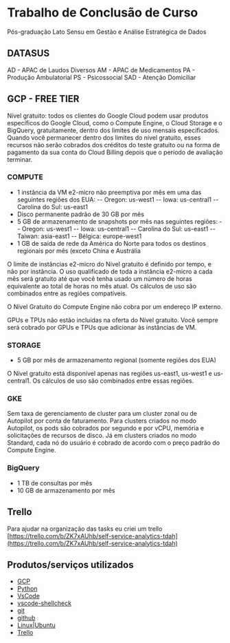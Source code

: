 # Trabalho de Conclusão de Curso

Pós-graduação Lato Sensu em Gestão e Análise Estratégica de Dados 

## DATASUS
AD - APAC de Laudos Diversos
AM - APAC de Medicamentos
PA - Produção Ambulatorial
PS - Psicossocial
SAD - Atenção Domiciliar

## GCP - FREE TIER
Nível gratuito: todos os clientes do Google Cloud podem usar produtos específicos do Google Cloud, como o Compute Engine, o Cloud Storage e o BigQuery, gratuitamente, dentro dos limites de uso mensais especificados. Quando você permanecer dentro dos limites do nível gratuito, esses recursos não serão cobrados dos créditos do teste gratuito ou na forma de pagamento da sua conta do Cloud Billing depois que o período de avaliação terminar.

### COMPUTE
- 1 instância da VM e2-micro não preemptiva por mês em uma das seguintes regiões dos EUA:
-- Oregon: us-west1
-- Iowa: us-central1
-- Carolina do Sul: us-east1
- Disco permanente padrão de 30 GB por mês
- 5 GB de armazenamento de snapshots por mês nas seguintes regiões:
-- Oregon: us-west1
-- Iowa: us-central1
-- Carolina do Sul: us-east1
-- Taiwan: asia-east1
-- Bélgica: europe-west1
- 1 GB de saída de rede da América do Norte para todos os destinos regionais por mês (exceto China e Austrália

O limite de instâncias e2-micro do Nível gratuito é definido por tempo, e não por instância. O uso qualificado de toda a instância e2-micro a cada mês será gratuito até que você tenha usado um número de horas equivalente ao total de horas no mês atual. Os cálculos de uso são combinados entre as regiões compatíveis.

O Nível Gratuito do Compute Engine não cobra por um endereço IP externo.

GPUs e TPUs não estão incluídas na oferta do Nível gratuito. Você sempre será cobrado por GPUs e TPUs que adicionar às instâncias de VM.

### STORAGE
- 5 GB por mês de armazenamento regional (somente regiões dos EUA)

O Nível gratuito está disponível apenas nas regiões us-east1, us-west1 e us-central1. Os cálculos de uso são combinados entre essas regiões.

### GKE
Sem taxa de gerenciamento de cluster para um cluster zonal ou de Autopilot por conta de faturamento. Para clusters criados no modo Autopilot, os pods são cobrados por segundo e por vCPU, memória e solicitações de recursos de disco. Já em clusters criados no modo Standard, cada nó do usuário é cobrado de acordo com o preço padrão do Compute Engine.

### BigQuery
- 1 TB de consultas por mês
- 10 GB de armazenamento por mês

## Trello

Para ajudar na organização das tasks eu criei um trello
[https://trello.com/b/ZK7xAUhb/self-service-analytics-tdah](https://trello.com/b/ZK7xAUhb/self-service-analytics-tdah)


## Produtos/serviços utilizados

- [GCP](https://cloud.google.com/) 
- [Python](https://www.python.org/) 
- [VsCode](https://code.visualstudio.com/) 
- [vscode-shellcheck](https://marketplace.visualstudio.com/items?itemName=timonwong.shellcheck) 
- [git](https://git-scm.com/) 
- [github](https://github.com/) 
- [Linux|Ubuntu](https://ubuntu.com/) 
- [Trello](https://trello.com/) 
